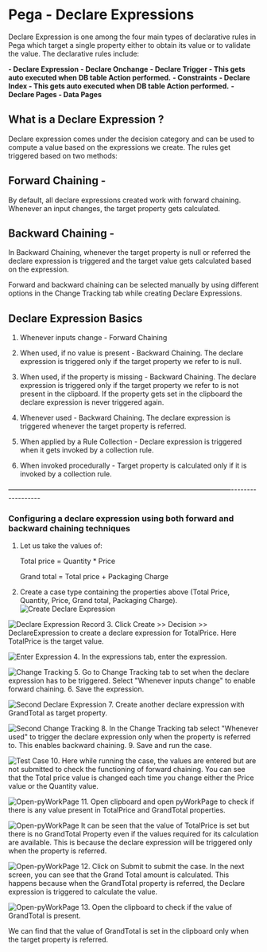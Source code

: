 # Pega - Declare Expressions

Declare Expression is one among the four main types of declarative rules in Pega which target a single property either to obtain its value or to validate the value. The declarative rules include:

**- Declare Expression**
**- Declare Onchange**
**- Declare Trigger - This gets auto executed when DB table Action performed.**
**- Constraints**
**- Declare Index - This gets auto executed when DB table Action performed.**
**- Declare Pages - Data Pages**

## What is a Declare Expression ?

Declare expression comes under the decision category and can be used to compute a value based on the expressions we create. The rules get triggered based on two methods:

## Forward Chaining -

By default, all declare expressions created work with forward chaining. Whenever an input changes, the target property gets calculated.

## Backward Chaining -

In Backward Chaining, whenever the target property is null or referred the declare expression is triggered and the target value gets calculated based on the expression.

Forward and backward chaining can be selected manually by using different options in the Change Tracking tab while creating Declare Expressions.

## Declare Expression Basics

1. Whenever inputs change - Forward Chaining

2. When used, if no value is present - Backward Chaining. The declare expression is triggered only if the target property we refer to is null.

3. When used, if the property is missing - Backward Chaining. The declare expression is triggered only if the target property we refer to is not present in the clipboard. If the property gets set in the clipboard the declare expression is never triggered again.

4. Whenever used - Backward Chaining. The declare expression is triggered whenever the target property is referred.

5. When applied by a Rule Collection - Declare expression is triggered when it gets invoked by a collection rule.

6. When invoked procedurally - Target property is calculated only if it is invoked by a collection rule.

————————————————————————————————------------------

### Configuring a declare expression using both forward and backward chaining techniques

1. Let us take the values of:

    Total price = Quantity * Price

    Grand total = Total price + Packaging Charge

2. Create a case type containing the properties above (Total Price, Quantity, Price, Grand total, Packaging Charge).
![Create Declare Expression](./images/Create-Declare-Expression.png)

![Declare Expression Record](./images/Declare-Expression-Record.webp)
3. Click Create >> Decision >> DeclareExpression to create a declare expression for TotalPrice. Here TotalPrice is the target value.

![Enter Expression](./images/Enter-Expression.webp)
4. In the expressions tab, enter the expression.

![Change Tracking](./images/Change-Tracking.webp)
5. Go to Change Tracking tab to set when the declare expression has to be triggered. Select "Whenever inputs change" to enable forward chaining.
6. Save the expression.

![Second Declare Expression](./images/Second-Declare-Expression.webp)
7. Create another declare expression with GrandTotal as target property.

![Second Change Tracking](./images/Second-Change-Tracking.webp)
8. In the Change Tracking tab select "Whenever used" to trigger the declare expression only when the property is referred to. This enables backward chaining.
9. Save and run the case.

![Test Case](./images/Test-Case.webp)
10. Here while running the case, the values are entered but are not submitted to check the functioning of forward chaining. You can see that the Total price value is changed each time you change either the Price value or the Quantity value.

![Open-pyWorkPage](./images/Open-pyWorkPage.webp)
11. Open clipboard and open pyWorkPage to check if there is any value present in TotalPrice and GrandTotal properties.

![Open-pyWorkPage](./images/Open-pyWorkPage-3.webp)
It can be seen that the value of TotalPrice is set but there is no GrandTotal Property even if the values required for its calculation are available. This is because the declare expression will be triggered only when the property is referred.

![Open-pyWorkPage](./images/Grand-Total.webp)
12. Click on Submit to submit the case. In the next screen, you can see that the Grand Total amount is calculated. This happens because when the GrandTotal property is referred, the Declare expression is triggered to calculate the value.

![Open-pyWorkPage](./images/Open-pyWorkPage-2.webp)
13. Open the clipboard to check if the value of GrandTotal is present.

We can find that the value of GrandTotal is set in the clipboard only when the target property is referred.

